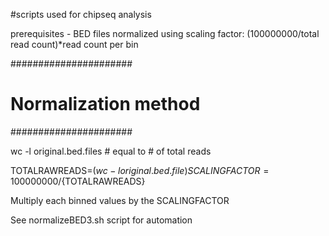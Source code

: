 \#scripts used for chipseq analysis

prerequisites - BED files normalized using scaling factor: (100000000/total read count)*read count per bin

######################
# Normalization method
######################

wc -l original.bed.files # equal to # of total reads

TOTALRAWREADS=$(wc -l original.bed.file)
SCALINGFACTOR=100000000/${TOTALRAWREADS}

Multiply each binned values by the SCALINGFACTOR

See normalizeBED3.sh script for automation